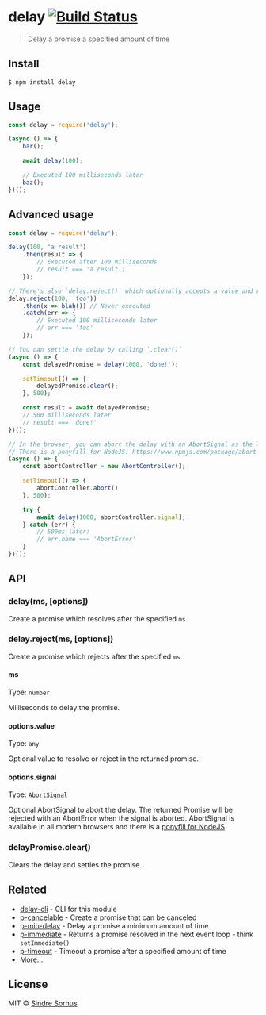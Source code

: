 # delay [![Build Status](https://travis-ci.org/sindresorhus/delay.svg?branch=master)](https://travis-ci.org/sindresorhus/delay)

> Delay a promise a specified amount of time


## Install

```
$ npm install delay
```


## Usage

```js
const delay = require('delay');

(async () => {
	bar();

	await delay(100);

	// Executed 100 milliseconds later
	baz();
})();
```


## Advanced usage

```js
const delay = require('delay');

delay(100, 'a result')
	.then(result => {
		// Executed after 100 milliseconds
		// result === 'a result';
	});

// There's also `delay.reject()` which optionally accepts a value and rejects it `ms` later
delay.reject(100, 'foo'))
	.then(x => blah()) // Never executed
	.catch(err => {
		// Executed 100 milliseconds later
		// err === 'foo'
	});

// You can settle the delay by calling `.clear()`
(async () => {
	const delayedPromise = delay(1000, 'done!');

	setTimeout(() => {
		delayedPromise.clear();
	}, 500);

	const result = await delayedPromise;
	// 500 milliseconds later
	// result === 'done!'
})();

// In the browser, you can abort the delay with an AbortSignal as the last parameter
// There is a ponyfill for NodeJS: https://www.npmjs.com/package/abort-controller
(async () => {
	const abortController = new AbortController();

	setTimeout(() => {
		abortController.abort()
	}, 500);

	try {
		await delay(1000, abortController.signal);
	} catch (err) {
		// 500ms later:
		// err.name === 'AbortError'
	}
})();
```


## API

### delay(ms, [options])

Create a promise which resolves after the specified `ms`.

### delay.reject(ms, [options])

Create a promise which rejects after the specified `ms`.

#### ms

Type: `number`

Milliseconds to delay the promise.

#### options.value

Type: `any`

Optional value to resolve or reject in the returned promise.

#### options.signal

Type: [`AbortSignal`](https://developer.mozilla.org/en-US/docs/Web/API/AbortSignal)

Optional AbortSignal to abort the delay.
The returned Promise will be rejected with an AbortError when the signal is aborted.
AbortSignal is available in all modern browsers and there is a [ponyfill for NodeJS](https://www.npmjs.com/package/abort-controller).

### delayPromise.clear()

Clears the delay and settles the promise.


## Related

- [delay-cli](https://github.com/sindresorhus/delay-cli) - CLI for this module
- [p-cancelable](https://github.com/sindresorhus/p-cancelable) - Create a promise that can be canceled
- [p-min-delay](https://github.com/sindresorhus/p-min-delay) - Delay a promise a minimum amount of time
- [p-immediate](https://github.com/sindresorhus/p-immediate) - Returns a promise resolved in the next event loop - think `setImmediate()`
- [p-timeout](https://github.com/sindresorhus/p-timeout) - Timeout a promise after a specified amount of time
- [More…](https://github.com/sindresorhus/promise-fun)


## License

MIT © [Sindre Sorhus](https://sindresorhus.com)
